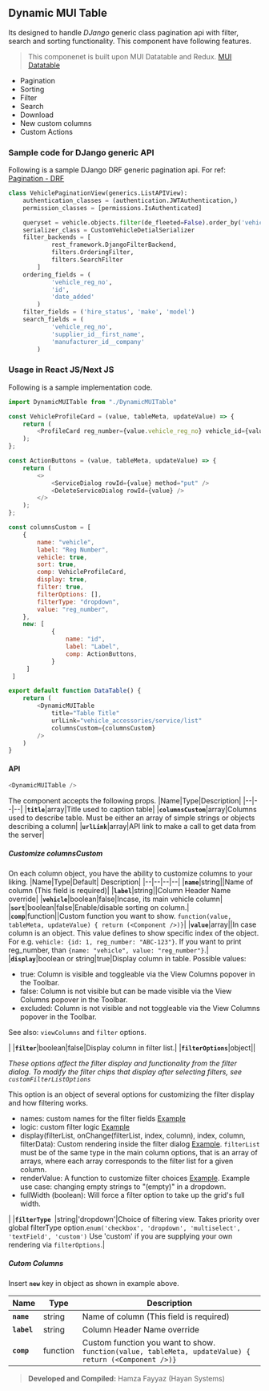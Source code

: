 ## Dynamic MUI Table

Its designed to handle _DJango_ generic class pagination api with filter, search and sorting functionality. This component have following features.

> This componenet is built upon MUI Datatable and Redux. [MUI Datatable](https://github.com/gregnb/mui-datatables)

- Pagination
- Sorting
- Filter
- Search
- Download
- New custom columns
- Custom Actions

### Sample code for DJango generic API

Following is a sample DJango DRF generic pagination api. For ref: [Pagination - DRF](https://www.django-rest-framework.org/api-guide/pagination/)

```py
class VehiclePaginationView(generics.ListAPIView):
	authentication_classes = (authentication.JWTAuthentication,)
	permission_classes = [permissions.IsAuthenticated]

	queryset = vehicle.objects.filter(de_fleeted=False).order_by('vehicle_reg_no')
	serializer_class = CustomVehicleDetialSerializer
	filter_backends = [
			rest_framework.DjangoFilterBackend,
			filters.OrderingFilter,
			filters.SearchFilter
		]
	ordering_fields = (
			'vehicle_reg_no',
			'id',
			'date_added'
		)
	filter_fields = ('hire_status', 'make', 'model')
	search_fields = (
			'vehicle_reg_no',
			'supplier_id__first_name',
			'manufacturer_id__company'
		)
```

### Usage in React JS/Next JS

Following is a sample implementation code.

```js
import DynamicMUITable from "./DynamicMUITable"

const VehicleProfileCard = (value, tableMeta, updateValue) => {
	return (
	    <ProfileCard reg_number={value.vehicle_reg_no} vehicle_id={value.id} />
	);
};

const ActionButtons = (value, tableMeta, updateValue) => {
	return (
		<>
            <ServiceDialog rowId={value} method="put" />
            <DeleteServiceDialog rowId={value} />
		</>
	);
};

const columnsCustom = [
	{
        name: "vehicle",
        label: "Reg Number",
        vehicle: true,
        sort: true,
        comp: VehicleProfileCard,
        display: true,
        filter: true,
        filterOptions: [],
        filterType: "dropdown",
        value: "reg_number",
	},
	new: [
            {
                name: "id",
                label: "Label",
                comp: ActionButtons,
            }
	 ]
 ]

export default function DataTable() {
	return (
		<DynamicMUITable
			title="Table Title"
			urlLink="vehicle_accessories/service/list"
			columnsCustom={columnsCustom}
		/>
	)
}
```

#### API

```js
<DynamicMUITable />
```

The component accepts the following props.
|Name|Type|Description|
|--|--|--|
|**`title`**|array|Title used to caption table|
|**`columnsCustom`**|array|Columns used to describe table. Must be either an array of simple strings or objects describing a column|
|**`urlLink`**|array|API link to make a call to get data from the server|

##### Customize columnsCustom

On each column object, you have the ability to customize columns to your liking.
|Name|Type|Default| Description|
|--|--|--|--|
|**`name`**|string||Name of column (This field is required)|
|**`label`**|string||Column Header Name override|
|**`vehicle`**|boolean|false|Incase, its main vehicle column|
|**`sort`**|boolean|false|Enable/disable sorting on column.|
|**`comp`**|function||Custom function you want to show. `function(value, tableMeta, updateValue) { return (<Component />)}`|
|**`value`**|array||In case column is an object. This value defines to show specific index of the object. For e.g. `vehicle: {id: 1, reg_number: "ABC-123"}`. If you want to print reg_number, than `{name: "vehicle", value: "reg_number"}`.|
|**`display`**|boolean or string|true|Display column in table. Possible values:<p><ul><li>true: Column is visible and toggleable via the View Columns popover in the Toolbar.</li><li>false: Column is not visible but can be made visible via the View Columns popover in the Toolbar.</li><li>excluded: Column is not visible and not toggleable via the View Columns popover in the Toolbar.</li></ul></p><p>See also: `viewColumns` and `filter` options.</p>|
|**`filter`**|boolean|false|Display column in filter list.|
|**`filterOptions`**|object||<p><i>These options affect the filter display and functionality from the filter dialog. To modify the filter chips that display after selecting filters, see `customFilterListOptions`</i></p><p>This option is an object of several options for customizing the filter display and how filtering works.</p><p><ul><li>names: custom names for the filter fields [Example](https://github.com/gregnb/mui-datatables/blob/master/examples/column-filters/index.js)</li><li>logic: custom filter logic [Example](https://github.com/gregnb/mui-datatables/blob/master/examples/customize-filter/index.js)</li><li>display(filterList, onChange(filterList, index, column), index, column, filterData): Custom rendering inside the filter dialog [Example](https://github.com/gregnb/mui-datatables/blob/master/examples/customize-filter/index.js). `filterList` must be of the same type in the main column options, that is an array of arrays, where each array corresponds to the filter list for a given column.</li><li>renderValue: A function to customize filter choices [Example](https://github.com/gregnb/mui-datatables/blob/master/examples/customize-filter/index.js). Example use case: changing empty strings to "(empty)" in a dropdown.</li><li>fullWidth (boolean): Will force a filter option to take up the grid's full width.</li></ul></p>|
|**`filterType `**|string|'dropdown'|Choice of filtering view. Takes priority over global filterType option.`enum('checkbox', 'dropdown', 'multiselect', 'textField', 'custom')` Use 'custom' if you are supplying your own rendering via `filterOptions`.|

##### Cutom Columns

Insert **`new`** key in object as shown in example above.

| Name        | Type     | Description                                                                                           |
| ----------- | -------- | ----------------------------------------------------------------------------------------------------- |
| **`name`**  | string   | Name of column (This field is required)                                                               |
| **`label`** | string   | Column Header Name override                                                                           |
| **`comp`**  | function | Custom function you want to show. `function(value, tableMeta, updateValue) { return (<Component />)}` |

> **Developed and Compiled:** Hamza Fayyaz (Hayan Systems)

